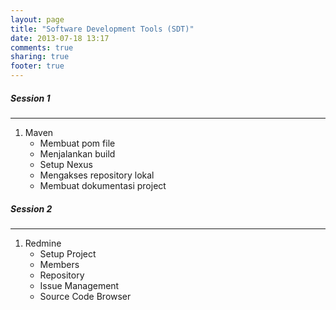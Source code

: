 ```yaml
---
layout: page
title: "Software Development Tools (SDT)"
date: 2013-07-18 13:17
comments: true
sharing: true
footer: true
---
```


<div markdown class="pageContent">

##### Session 1
- - - - - - -
1. Maven
	* Membuat pom file
	* Menjalankan build
	* Setup Nexus
	* Mengakses repository lokal
	* Membuat dokumentasi project

##### Session 2
- - - - - - -
1. Redmine
	* Setup Project
	* Members
	* Repository
	* Issue Management
	* Source Code Browser
